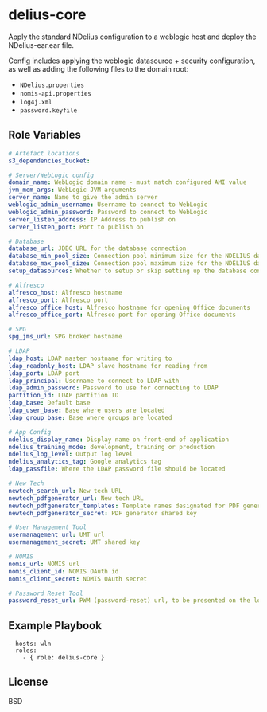 delius-core
=========

Apply the standard NDelius configuration to a weblogic host and deploy the NDelius-ear.ear file.
 
Config includes applying the weblogic datasource + security configuration, as well as adding the following files to the domain root:
* `NDelius.properties`
* `nomis-api.properties`
* `log4j.xml`
* `password.keyfile`

Role Variables
--------------

```yaml
# Artefact locations
s3_dependencies_bucket:

# Server/WebLogic config
domain_name: WebLogic domain name - must match configured AMI value
jvm_mem_args: WebLogic JVM arguments
server_name: Name to give the admin server
weblogic_admin_username: Username to connect to WebLogic
weblogic_admin_password: Password to connect to WebLogic
server_listen_address: IP Address to publish on
server_listen_port: Port to publish on

# Database
database_url: JDBC URL for the database connection
database_min_pool_size: Connection pool minimum size for the NDELIUS datasource
database_max_pool_size: Connection pool maximum size for the NDELIUS datasource
setup_datasources: Whether to setup or skip setting up the database connection

# Alfresco
alfresco_host: Alfresco hostname
alfresco_port: Alfresco port
alfresco_office_host: Alfresco hostname for opening Office documents
alfresco_office_port: Alfresco port for opening Office documents

# SPG
spg_jms_url: SPG broker hostname

# LDAP
ldap_host: LDAP master hostname for writing to
ldap_readonly_host: LDAP slave hostname for reading from
ldap_port: LDAP port
ldap_principal: Username to connect to LDAP with
ldap_admin_password: Password to use for connecting to LDAP
partition_id: LDAP partition ID
ldap_base: Default base
ldap_user_base: Base where users are located
ldap_group_base: Base where groups are located

# App Config
ndelius_display_name: Display name on front-end of application
ndelius_training_mode: development, training or production
ndelius_log_level: Output log level
ndelius_analytics_tag: Google analytics tag
ldap_passfile: Where the LDAP password file should be located

# New Tech
newtech_search_url: New tech URL
newtech_pdfgenerator_url: New tech URL
newtech_pdfgenerator_templates: Template names designated for PDF generation (pipe-separated)
newtech_pdfgenerator_secret: PDF generator shared key

# User Management Tool
usermanagement_url: UMT url
usermanagement_secret: UMT shared key

# NOMIS
nomis_url: NOMIS url
nomis_client_id: NOMIS OAuth id
nomis_client_secret: NOMIS OAuth secret

# Password Reset Tool
password_reset_url: PWM (password-reset) url, to be presented on the login page
```

Example Playbook
----------------

    - hosts: wln
      roles:
        - { role: delius-core }

License
-------

BSD

